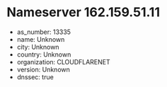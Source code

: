 # Nameserver 162.159.51.11

* as_number: 13335
* name: Unknown
* city: Unknown
* country: Unknown
* organization: CLOUDFLARENET
* version: Unknown
* dnssec: true
